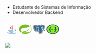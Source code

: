 - Estudante de Sistemas de Informação
- Desenvolvedor Backend

<div style="display: inline_block"><br>
  <img align="center" alt="Lucas-React" height="30" width="40" src="https://github.com/devicons/devicon/blob/master/icons/java/java-original.svg">
  <img align="center" alt="Lucas-React" height="30" width="40" src="https://github.com/devicons/devicon/blob/master/icons/spring/spring-original.svg">
  <img align="center" alt="Lucas-Js" height="30" width="40" src="https://github.com/devicons/devicon/blob/master/icons/postgresql/postgresql-original.svg">
  <img align="center" alt="Lucas-Ts" height="30" width="40" src="https://github.com/devicons/devicon/blob/master/icons/swagger/swagger-original.svg">
</div>

##

<div> 
  <a href="https://www.linkedin.com/in/lucasstorck/" target="_blank"><img src="https://img.shields.io/badge/-LinkedIn-%230077B5?style=for-the-badge&logo=linkedin&logoColor=white" target="_blank"></a> 
</div>
